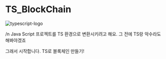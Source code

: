 # TS_BlockChain

![typescript-logo](https://user-images.githubusercontent.com/54773137/116511368-4e616800-a901-11eb-85f7-8b3d9e69a3bb.png)



/n
Java Script 프로젝트를 TS 환경으로 변환시키려고 해요.
그 전에 TS랑 악수라도 해봐야겠죠

그래서 시작합니다.
TS로 블록체인 만들기!
